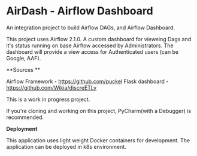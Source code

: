 # AirDash - Airflow Dashboard

An integration project to build Airflow DAGs, and Airflow Dashboard.

This project uses Airflow 2.1.0. A custom dashboard for vieweing Dags and it's status running on base Airflow accessed by Administrators. The dashboard will provide a view access for Authenticated users (can be Google, AAF).

**Sources **

Airflow Framework - https://github.com/puckel
Flask dashboard - https://github.com/Wikia/discreETLy

This is a work in progress project. 

If you're cloning and working on this project, PyCharm(with a Debugger) is recommended. 

**Deployment**

This application uses light weight Docker containers for development. The application can be deployed in k8s environment.
